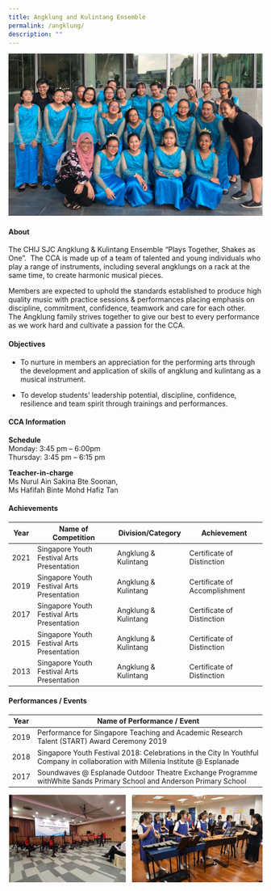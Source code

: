 ```yaml
---
title: Angklung and Kulintang Ensemble
permalink: /angklung/
description: ""
---
```

![](/images/CCA/Visual%20&amp;%20Performing%20Arts/AngklungKulintang%20Ensemble/A1.jpg)

#### **About**


The CHIJ SJC Angklung &amp; Kulintang Ensemble “Plays Together, Shakes as One”.&nbsp; The CCA is made up of a team of talented and young individuals who play a range of instruments, including several angklungs on a rack at the same time, to create harmonic musical pieces.
  
Members are expected to uphold the standards established to produce high quality music with practice sessions &amp; performances placing emphasis on discipline, commitment, confidence, teamwork and care for each other.&nbsp; The Angklung family strives together to give our best to every performance as we work hard and cultivate a passion for the CCA.

#### **Objectives**

*   To nurture in members an appreciation for the performing arts through the development and application of skills of angklung and kulintang as a musical instrument.

*   To develop students’ leadership potential, discipline, confidence, resilience and team spirit through trainings and performances.

#### **CCA Information**


**Schedule**        
<br>Monday: 3:45 pm – 6:00pm 
<br>Thursday: 3:45 pm – 6:15 pm<br>

**Teacher-in-charge**
<br>Ms Nurul Ain Sakina Bte Soonan,
<br>Ms Hafifah Binte Mohd Hafiz Tan<br>


#### **Achievements**

| Year |   Name of Competition | Division/Category | Achievement |
| ---------- | ---------- | ---------- | ---------- |
| 2021    | Singapore Youth Festival Arts Presentation     | Angklung &amp; Kulintang     | Certificate of Distinction |
| 2019    | Singapore Youth Festival Arts Presentation     | Angklung &amp; Kulintang     | Certificate of Accomplishment |
| 2017    | Singapore Youth Festival Arts Presentation     | Angklung &amp; Kulintang     | Certificate of Distinction |
| 2015    | Singapore Youth Festival Arts Presentation     | Angklung &amp; Kulintang     | Certificate of Distinction |
| 2013   | Singapore Youth Festival Arts Presentation     | Angklung &amp; Kulintang     | Certificate of Distinction |


#### **Performances / Events**

| Year |   Name of Performance / Event |
| ---------- | ---------- |
| 2019    | Performance for Singapore Teaching and Academic Research Talent (START) Award Ceremony 2019 |
| 2018    | Singapore Youth Festival 2018: Celebrations in the City In Youthful Company in collaboration with Millenia Institute @ Esplanade     | 
| 2017    | Soundwaves @ Esplanade Outdoor Theatre Exchange Programme withWhite Sands Primary School and Anderson Primary School   | 

![](/images/CCA/Visual%20&amp;%20Performing%20Arts/AngklungKulintang%20Ensemble/A2.png)